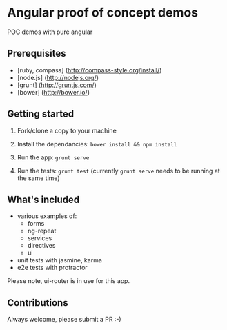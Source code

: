 # Angular proof of concept demos
POC demos with pure angular


## Prerequisites
- [ruby, compass] (http://compass-style.org/install/)
- [node.js] (http://nodejs.org/)
- [grunt] (http://gruntjs.com/)
- [bower] (http://bower.io/)


## Getting started

1) Fork/clone a copy to your machine

2) Install the dependancies: `bower install && npm install`

3) Run the app: `grunt serve`

4) Run the tests: `grunt test` (currently `grunt serve` needs to be running at the same time)


## What's included

- various examples of:
  - forms
  - ng-repeat
  - services
  - directives
  - ui
- unit tests with jasmine, karma
- e2e tests with protractor

Please note, ui-router is in use for this app.


## Contributions

Always welcome, please submit a PR :-)
